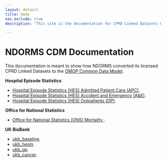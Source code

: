 ```yaml
---
layout: default
title: Home
nav_exclude: true
description: "This site is the documentation for CPRD Linked Datasets OMOP Conversion at NDORMS"

---
```


# NDORMS CDM Documentation

This documentation is meant to show how NDORMS converted its licensed CPRD Linked Datasets to the [OMOP Common Data Model](https://ohdsi.github.io/CommonDataModel).

**Hospital Episode Statistics**

* [Hospital Episode Statistics (HES) Admitted Patient Care (APC)](https://oxford-pharmacoepi.github.io/etl_ndorms/docs/HES_APC).
* [Hospital Episode Statistics (HES) Accident and Emergency (A&E)](https://oxford-pharmacoepi.github.io/etl_ndorms/docs/HES_AE).
* [Hospital Episode Statistics (HES) Outpatients (OP)](https://oxford-pharmacoepi.github.io/etl_ndorms/docs/HES_OP).

**Office for National Statistics**

* [Office for National Statistics (ONS) Mortality ](https://oxford-pharmacoepi.github.io/etl_ndorms/docs/ONS_Mortality).

**UK BioBank**

* [ukb_baseline](https://oxford-pharmacoepi.github.io/etl_ndorms/docs/ONS_Mortality).
* [ukb_hesin](https://oxford-pharmacoepi.github.io/etl_ndorms/docs/ONS_Mortality).
* [ukb_gp](https://oxford-pharmacoepi.github.io/etl_ndorms/docs/ONS_Mortality).
* [ukb_cancer](https://oxford-pharmacoepi.github.io/etl_ndorms/docs/ONS_Mortality).